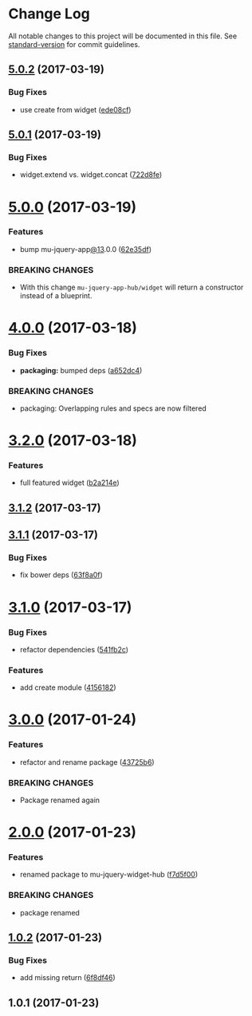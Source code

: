 # Change Log

All notable changes to this project will be documented in this file. See [standard-version](https://github.com/conventional-changelog/standard-version) for commit guidelines.

<a name="5.0.2"></a>
## [5.0.2](https://github.com/mu-lib/mu-jquery-app-hub/compare/v5.0.1...v5.0.2) (2017-03-19)


### Bug Fixes

* use create from widget ([ede08cf](https://github.com/mu-lib/mu-jquery-app-hub/commit/ede08cf))



<a name="5.0.1"></a>
## [5.0.1](https://github.com/mu-lib/mu-jquery-app-hub/compare/v5.0.0...v5.0.1) (2017-03-19)


### Bug Fixes

* widget.extend vs. widget.concat ([722d8fe](https://github.com/mu-lib/mu-jquery-app-hub/commit/722d8fe))



<a name="5.0.0"></a>
# [5.0.0](https://github.com/mu-lib/mu-jquery-app-hub/compare/v4.0.0...v5.0.0) (2017-03-19)


### Features

* bump mu-jquery-app[@13](https://github.com/13).0.0 ([62e35df](https://github.com/mu-lib/mu-jquery-app-hub/commit/62e35df))


### BREAKING CHANGES

* With this change `mu-jquery-app-hub/widget` will return a constructor instead of a blueprint.



<a name="4.0.0"></a>
# [4.0.0](https://github.com/mu-lib/mu-jquery-app-hub/compare/v3.2.0...v4.0.0) (2017-03-18)


### Bug Fixes

* **packaging:** bumped deps ([a652dc4](https://github.com/mu-lib/mu-jquery-app-hub/commit/a652dc4))


### BREAKING CHANGES

* packaging: Overlapping rules and specs are now filtered



<a name="3.2.0"></a>
# [3.2.0](https://github.com/mu-lib/mu-jquery-app-hub/compare/v3.1.2...v3.2.0) (2017-03-18)


### Features

* full featured widget ([b2a214e](https://github.com/mu-lib/mu-jquery-app-hub/commit/b2a214e))



<a name="3.1.2"></a>
## [3.1.2](https://github.com/mu-lib/mu-jquery-app-hub/compare/v3.1.1...v3.1.2) (2017-03-17)



<a name="3.1.1"></a>
## [3.1.1](https://github.com/mu-lib/mu-jquery-app-hub/compare/v3.1.0...v3.1.1) (2017-03-17)


### Bug Fixes

* fix bower deps ([63f8a0f](https://github.com/mu-lib/mu-jquery-app-hub/commit/63f8a0f))



<a name="3.1.0"></a>
# [3.1.0](https://github.com/mu-lib/mu-jquery-app-hub/compare/v3.0.0...v3.1.0) (2017-03-17)


### Bug Fixes

* refactor dependencies ([541fb2c](https://github.com/mu-lib/mu-jquery-app-hub/commit/541fb2c))


### Features

* add create module ([4156182](https://github.com/mu-lib/mu-jquery-app-hub/commit/4156182))



<a name="3.0.0"></a>
# [3.0.0](https://github.com/mu-lib/mu-jquery-app-hub/compare/v2.0.0...v3.0.0) (2017-01-24)


### Features

* refactor and rename package ([43725b6](https://github.com/mu-lib/mu-jquery-app-hub/commit/43725b6))


### BREAKING CHANGES

* Package renamed again



<a name="2.0.0"></a>
# [2.0.0](https://github.com/mu-lib/mu-jquery-widget-hub/compare/v1.0.2...v2.0.0) (2017-01-23)


### Features

* renamed package to mu-jquery-widget-hub ([f7d5f00](https://github.com/mu-lib/mu-jquery-widget-hub/commit/f7d5f00))


### BREAKING CHANGES

* package renamed



<a name="1.0.2"></a>
## [1.0.2](https://github.com/mu-lib/mu-jquery-app-hub/compare/v1.0.1...v1.0.2) (2017-01-23)


### Bug Fixes

* add missing return ([6f8df46](https://github.com/mu-lib/mu-jquery-app-hub/commit/6f8df46))



<a name="1.0.1"></a>
## 1.0.1 (2017-01-23)
